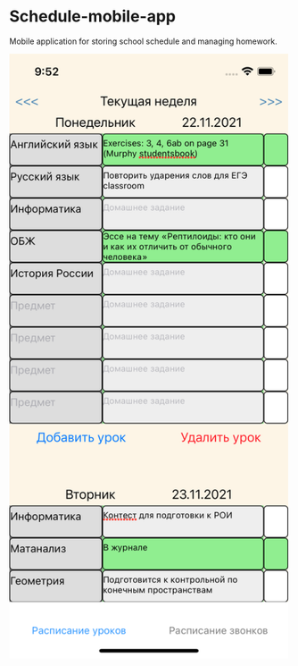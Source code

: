 # Schedule-mobile-app
Mobile application for storing school schedule and managing homework.

<img src="images/Homework.png" alt="homework" align="center" width="500"/>

